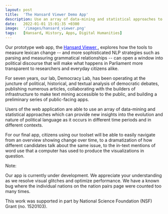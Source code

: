 ```yaml
---
layout: post
title:  'The Hansard Viewer Demo App'
description: Use an array of data-mining and statistical approaches to gain new insights into the evolution and nature of political language as it occurs in different time periods and in different contexts.  
date:   2022-01-01 15:01:35 +0300
image:  '/images/hansard_viewer.png'
tags:   [Hansard, History, Apps, Digital Humanities]
---
```

Our prototype web app, the <a href="https://shinyviz.smu.edu/shiny/public/hansard-shiny/" style="color: blue"> Hansard Viewer </a>, explores how the tools to measure lexican change -- and more sophisticated NLP strategies such as parsing and measuring grammatical relationships -- can open a window into political discourse that will make what happens in Parliament more transparent to researchers and everyday citizens alike. 

For seven years, our lab, Democracy Lab, has been operating at the juncture of political, historical, and textual analysis of democratic debates, publishing numerous articles, collaborating with the builders of infrastructure to make text mining accessible to the public, and building a preliminary series of public-facing apps. 

Users of the web application are able to use an array of data-mining and statistical approaches which can provide new insights into the evolution and nature of political language as it occurs in different time periods and in different contexts. 

For our final app, citizens using our toolset will be able to easily navigate from an overview showing change over time, to a dramatization of how different candidates talk about the same issue, to the in-text mentions of word use that a computer has used to produce the visualizations in question.  

Note: 

Our app is currently under development. We appreciate your understanding as we resolve visual glitches and optimize performance. We have a known bug where the individual nations on the nation pairs page were counted too many times. 

This work was supported in part by National Science Foundation (NSF) Grant (no. 1520103). 
